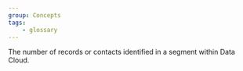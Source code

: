```yaml
---
group: Concepts
tags:
    - glossary
---
```

The number of records or contacts identified in a segment within Data Cloud.
